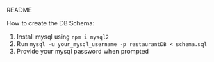 README

How to create the DB Schema:

1. Install mysql using `npm i mysql2`
2. Run `mysql -u your_mysql_username -p restaurantDB < schema.sql`
3. Provide your mysql password when prompted
